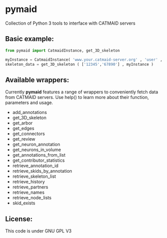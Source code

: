 pymaid
==================

Collection of Python 3 tools to interface with CATMAID servers

## Basic example:
```python
from pymaid import CatmaidInstance, get_3D_skeleton

myInstance = CatmaidInstance( 'www.your.catmaid-server.org' , 'user' , 'password', 'token' )
skeleton_data = get_3D_skeleton ( ['12345','67890'] , myInstance )
```

## Available wrappers:
Currently **pymaid** features a range of wrappers to conveniently fetch data from CATMAID servers.
Use help() to learn more about their function, parameters and usage.

- add_annotations
- get_3D_skeleton
- get_arbor
- get_edges
- get_connectors
- get_review
- get_neuron_annotation
- get_neurons_in_volume
- get_annotations_from_list
- get_contributor_statistics
- retrieve_annotation_id
- retrieve_skids_by_annotation
- retrieve_skeleton_list
- retrieve_history
- retrieve_partners
- retrieve_names
- retrieve_node_lists
- skid_exists

## License:
This code is under GNU GPL V3
